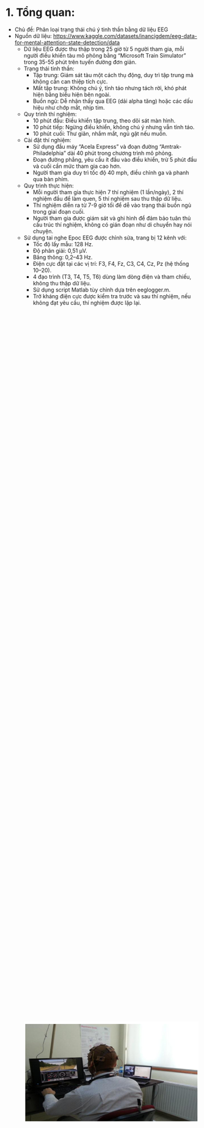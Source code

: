 # 1. Tổng quan:
- Chủ đề: Phân loại trạng thái chú ý tinh thần bằng dữ liệu EEG
- Nguồn dữ liệu: https://www.kaggle.com/datasets/inancigdem/eeg-data-for-mental-attention-state-detection/data
  - Dữ liệu EEG được thu thập trong 25 giờ từ 5 người tham gia, mỗi người điều khiển tàu mô phỏng bằng “Microsoft Train Simulator” trong 35-55 phút trên tuyến đường đơn giản.
  - Trạng thái tinh thần:
    - Tập trung: Giám sát tàu một cách thụ động, duy trì tập trung mà không cần can thiệp tích cực.
    - Mất tập trung: Không chú ý, tỉnh táo nhưng tách rời, khó phát hiện bằng biểu hiện bên ngoài.
    - Buồn ngủ: Dễ nhận thấy qua EEG (dải alpha tăng) hoặc các dấu hiệu như chớp mắt, nhịp tim.
  - Quy trình thí nghiệm:
    - 10 phút đầu: Điều khiển tập trung, theo dõi sát màn hình.
    - 10 phút tiếp: Ngừng điều khiển, không chú ý nhưng vẫn tỉnh táo.
    - 10 phút cuối: Thư giãn, nhắm mắt, ngủ gật nếu muốn.
  - Cài đặt thí nghiệm:
    - Sử dụng đầu máy “Acela Express” và đoạn đường “Amtrak-Philadelphia” dài 40 phút trong chương trình mô phỏng.
    - Đoạn đường phẳng, yêu cầu ít đầu vào điều khiển, trừ 5 phút đầu và cuối cần mức tham gia cao hơn.
    - Người tham gia duy trì tốc độ 40 mph, điều chỉnh ga và phanh qua bàn phím.
  - Quy trình thực hiện:
    - Mỗi người tham gia thực hiện 7 thí nghiệm (1 lần/ngày), 2 thí nghiệm đầu để làm quen, 5 thí nghiệm sau thu thập dữ liệu.
    - Thí nghiệm diễn ra từ 7-9 giờ tối để dễ vào trạng thái buồn ngủ trong giai đoạn cuối.
    - Người tham gia được giám sát và ghi hình để đảm bảo tuân thủ cấu trúc thí nghiệm, không có gián đoạn như di chuyển hay nói chuyện.
  - Sử dụng tai nghe Epoc EEG được chỉnh sửa, trang bị 12 kênh với:
    - Tốc độ lấy mẫu: 128 Hz.
    - Độ phân giải: 0,51 μV.
    - Băng thông: 0,2–43 Hz.
    - Điện cực đặt tại các vị trí: F3, F4, Fz, C3, C4, Cz, Pz (hệ thống 10–20).
    - 4 đạo trình (T3, T4, T5, T6) dùng làm dòng điện và tham chiếu, không thu thập dữ liệu.
    - Sử dụng script Matlab tùy chỉnh dựa trên eeglogger.m.
    - Trở kháng điện cực được kiểm tra trước và sau thí nghiệm, nếu không đạt yêu cầu, thí nghiệm được lặp lại.
    <div style="display: flex; justify-content: center; align-items: center; height: 100vh;">
        <img src="https://github.com/VietDucFCB/PatternRecognition/blob/main/image/1.png?raw=true" width="500"/>
    </div>
  - Dữ liệu:
    - Dữ liệu thô nằm trong o.data, mảng kích thước {số mẫu}x25.
    - Mỗi cột o.data(:,i) tương ứng với một kênh dữ liệu.
    - Tần số lấy mẫu: 128 Hz.
    - Danh sách kênh:
      - 1-'ED_COUNTER'
      - 2-'ED_INTERPOLATED'
      - 3-'ED_RAW_CQ'
      - 4-'ED_AF3'
      - 5-'ED_F7'
      - 6-'ED_F3'
      - 7-'ED_FC5'
      - 8-'ED_T7'
      - 9-'ED_P7'
      - 10-'ED_O1'
      - 11-'ED_O2'
      - 12-'ED_P8'
      - 13-'ED_T8'
      - 14-'ED_FC6'
      - 15-'ED_F4'
      - 16-'ED_F8'
      - 17-'ED_AF4'
      - 18-'ED_GYROX'
      - 19-'ED_GYROY'
      - 20-'ED_TIMESTAMP'
      - 21-'ED_ES_TIMESTAMP'
      - 22-'ED_FUNC_ID'
      - 23-'ED_FUNC_VALUE'
      - 24-'ED_MARKER'
      - 25'ED_SYNC_SIGNAL'
    The EEG data is in the channels 4:17.
    <div style="display: flex; justify-content: center; align-items: center; height: 100vh;">
        <img src="https://github.com/VietDucFCB/PatternRecognition/blob/main/image/2.png" width="500"/>
    </div>
- Mục tiêu:
  - Tích lũy thêm domain knowledge về tín hiệu não
  - Biết cách xử lý tín hiệu sóng phức tạp
  - Phân loại các trạng thái tinh thần bằng các mô hình máy học
# 2. Tổ chức file:
- Data: dữ liệu khá lớn nên đã được upload lên drive dưới đây:
  https://drive.google.com/drive/u/0/folders/1iaqDKBWp38GZGi8MHfXA52AzVIMiwGMt?fbclid=IwY2xjawHCBRRleHRuA2FlbQIxMAABHf4JmYq8Iyuaq36LuuE37YgthesIUllLeF4xDqT8WYDW-ILyXNZlyZIllg_aem_6pE42FPlIIzYKKE7j-D9iA
  - CNN data
  - SVM data and KNN data
  - XGboots data
- File code chính:
  - ***1. Tổng Quan Về Dữ Liệu EEG.ipynb***: Phân tích và và đánh giá tổng quan dữ liệu EEG thô
  - ***2.ICA dữ liệu và hiểu dữ liệu thông qua hình vẽ và mô tả EEG.ipynb***: Thực hiện ICA và trực quan hóa dữ liệu
  - ***3. feature_extraction_for_SVM_and_KNN_model.ipynb***: Thực hiện lấy dữ liệu đầu vào cho mô hình SVM và KNN
  - ***4. SVM_model baseline model.ipynb***: Thực hiện mô hình SVM
  - ***5. Feature Extraction Cnn.ipynb***: Lấy dữ liệu đầu vào cho mô hình CNN
  - ***6. cnn_model.ipynb***: Thực hiện mô hình CNN
  - ***7. XGBOOST_feature extraction and trainning model.ipynb***: Dữ liệu đầu vào cho XGBOOTS
  - ***8. Compare_model.ipynb***: So sánh giữa các model với nhau
- File báo cáo và đánh giá nhóm:
  - ***PRML2024_Midterm_Group05_report.pdf***: Báo cáo
  - ***11-Bảng-Đánh-Giá-Quá-Trình-Làm-Việc-Của-Nhóm-5..pdf***: Đánh giá
# 3. Quy trình:

  ### 3.1: Lấy dữ liệu cho SVM và KNN:
<div style="display: flex; justify-content: center; align-items: center; height: 100vh;">
        <img src="https://github.com/VietDucFCB/PatternRecognition/blob/main/image/3.png" width="500"/>
    </div>   
    
    - Chi tiết coi trong file notebook 3. feature_extraction_for_SVM_and_KNN_model.ipynb
  ### 3.2: Lấy dữ liệu cho CNN:
<div style="display: flex; justify-content: center; align-items: center; height: 100vh;">
        <img src="https://github.com/VietDucFCB/PatternRecognition/blob/main/image/4.png" width="500"/>
    </div>
    -Chi tiết coi trong file notebook 5. Feature Extraction Cnn.ipynb
  ### 3.3: Lấy dữ liệu cho XGBOOTS:
    - Chi tiết coi trong file 7. XGBOOST_feature extraction and trainning model.ipynb
# 4. Triển khai model và kết quả:
  ### 4.1: Model SVM:
  
  <div style="display: flex; justify-content: center; align-items: center; height: 100vh;">
        <img src="https://github.com/VietDucFCB/PatternRecognition/blob/main/image/5.png" width="500"/>
  </div>

  ### 4.2: Model KNN:
  
  <div style="display: flex; justify-content: center; align-items: center; height: 100vh;">
        <img src="https://github.com/VietDucFCB/PatternRecognition/blob/main/image/6.png" width="500"/>
  </div>

  ### 4.3: Model CNN:
  
  <div style="display: flex; justify-content: center; align-items: center; height: 100vh;">
        <img src="https://github.com/VietDucFCB/PatternRecognition/blob/main/image/7.png" width="500"/>
  </div>

  ### 4.4: XGBOOTS:
  
  <div style="display: flex; justify-content: center; align-items: center; height: 100vh;">
        <img src="https://github.com/VietDucFCB/PatternRecognition/blob/main/image/8.png" width="500"/>
  </div>

# 5. So sánh giữa các model:

<div style="display: flex; justify-content: center; align-items: center; height: 100vh;">
        <img src="https://github.com/VietDucFCB/PatternRecognition/blob/main/image/9.png" width="500"/>
</div>

# 6. Kết luận:
- Nội dung nghiên cứu:
  - Phát triển EEG BCI thụ động để theo dõi và phân loại ba trạng thái tinh thần: chú ý thụ động, thảnh thơi, và buồn ngủ.
  - Sử dụng mô hình SVM để đạt độ chính xác cao trong phân biệt trạng thái tinh thần, với kết quả tốt nhất là 86,78% và trung bình là 85.78%.
- Ứng dụng tiềm năng:
  - An toàn người lái xe: Sử dụng để phát hiện trạng thái không tập trung hoặc buồn ngủ nhằm cảnh báo kịp thời.
  - Ứng dụng lâm sàng:
    - Đánh giá hoặc theo dõi trạng thái tinh thần của bệnh nhân.
    - Mở rộng các phương pháp như chỉ số lưỡng cực (BIS) để theo dõi độ sâu gây mê, dựa trên việc phân tích tín hiệu EEG.
  - Khái quát hóa: Nghiên cứu cung cấp cơ sở để phát triển các hệ thống phát hiện trạng thái tinh thần khác trong nhiều bối cảnh khác nhau, từ bảo mật đến y học.
 - Ý nghĩa đặc biệt:
  - Phương pháp phân tích các tham số từ tín hiệu EEG giúp cung cấp hiểu biết mới về cách biểu thị các trạng thái tinh thần.
  - Hướng đi mới trong việc ứng dụng EEG BCI vào các bài toán thực tiễn với tiềm năng lớn trong cải thiện an toàn và hiệu quả giám sát.

# 7. Tài liệu tham khảo:
- https://www.researchgate.net/publication/333499959_Distinguishing_mental_attention_states_of_humans_via_an_EEG-based_passive_BCI_using_Machine_Learning_Methods

